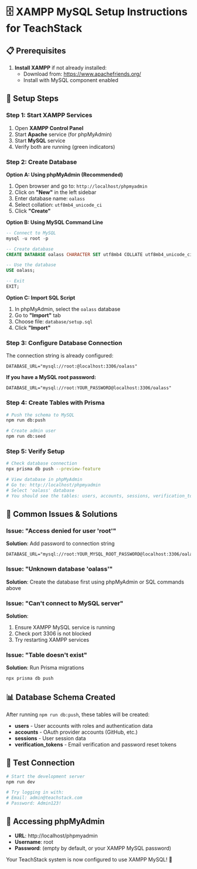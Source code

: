 # 🗄️ XAMPP MySQL Setup Instructions for TeachStack

## 📋 Prerequisites

1. **Install XAMPP** if not already installed:
   - Download from: https://www.apachefriends.org/
   - Install with MySQL component enabled

## 🚀 Setup Steps

### Step 1: Start XAMPP Services

1. Open **XAMPP Control Panel**
2. Start **Apache** service (for phpMyAdmin)
3. Start **MySQL** service
4. Verify both are running (green indicators)

### Step 2: Create Database

**Option A: Using phpMyAdmin (Recommended)**
1. Open browser and go to: `http://localhost/phpmyadmin`
2. Click on **"New"** in the left sidebar
3. Enter database name: `oalass`
4. Select collation: `utf8mb4_unicode_ci`
5. Click **"Create"**

**Option B: Using MySQL Command Line**
```sql
-- Connect to MySQL
mysql -u root -p

-- Create database
CREATE DATABASE oalass CHARACTER SET utf8mb4 COLLATE utf8mb4_unicode_ci;

-- Use the database
USE oalass;

-- Exit
EXIT;
```

**Option C: Import SQL Script**
1. In phpMyAdmin, select the `oalass` database
2. Go to **"Import"** tab
3. Choose file: `database/setup.sql`
4. Click **"Import"**

### Step 3: Configure Database Connection

The connection string is already configured:
```env
DATABASE_URL="mysql://root:@localhost:3306/oalass"
```

**If you have a MySQL root password:**
```env
DATABASE_URL="mysql://root:YOUR_PASSWORD@localhost:3306/oalass"
```

### Step 4: Create Tables with Prisma

```bash
# Push the schema to MySQL
npm run db:push

# Create admin user
npm run db:seed
```

### Step 5: Verify Setup

```bash
# Check database connection
npx prisma db push --preview-feature

# View database in phpMyAdmin
# Go to: http://localhost/phpmyadmin
# Select 'oalass' database
# You should see the tables: users, accounts, sessions, verification_tokens
```

## 🔧 Common Issues & Solutions

### Issue: "Access denied for user 'root'"
**Solution**: Add password to connection string
```env
DATABASE_URL="mysql://root:YOUR_MYSQL_ROOT_PASSWORD@localhost:3306/oalass"
```

### Issue: "Unknown database 'oalass'"
**Solution**: Create the database first using phpMyAdmin or SQL commands above

### Issue: "Can't connect to MySQL server"
**Solution**: 
1. Ensure XAMPP MySQL service is running
2. Check port 3306 is not blocked
3. Try restarting XAMPP services

### Issue: "Table doesn't exist"
**Solution**: Run Prisma migrations
```bash
npx prisma db push
```

## 📊 Database Schema Created

After running `npm run db:push`, these tables will be created:

- **users** - User accounts with roles and authentication data
- **accounts** - OAuth provider accounts (GitHub, etc.)
- **sessions** - User session data
- **verification_tokens** - Email verification and password reset tokens

## 🎯 Test Connection

```bash
# Start the development server
npm run dev

# Try logging in with:
# Email: admin@teachstack.com
# Password: Admin123!
```

## 📱 Accessing phpMyAdmin

- **URL**: http://localhost/phpmyadmin
- **Username**: root
- **Password**: (empty by default, or your XAMPP MySQL password)

Your TeachStack system is now configured to use XAMPP MySQL! 🎉
